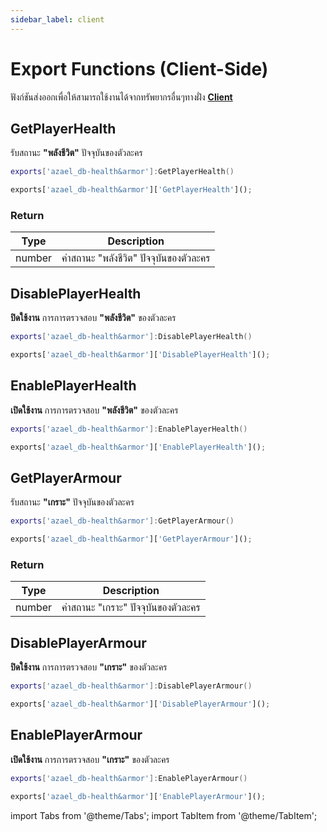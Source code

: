 ```yaml
---
sidebar_label: client
---
```


# Export Functions (Client-Side)

ฟังก์ชันส่งออกเพื่อให้สามารถใช้งานได้จากทรัพยากรอื่นๆทางฝั่ง **[Client](https://en.wikipedia.org/wiki/Client-side)**

## GetPlayerHealth

รับสถานะ **"พลังชีวิต"** ปัจจุบันของตัวละคร

<Tabs>
<TabItem value="lua" label="Lua">

```lua
exports['azael_db-health&armor']:GetPlayerHealth()
```

</TabItem>
<TabItem value="js" label="JavaScript">

```js
exports['azael_db-health&armor']['GetPlayerHealth']();
```

</TabItem>
</Tabs>

### Return

| Type               | Description                                                
|--------------------|--------------------------------------------------
| number             | ค่าสถานะ "พลังชีวิต" ปัจจุบันของตัวละคร

## DisablePlayerHealth

**ปิดใช้งาน** การการตรวจสอบ **"พลังชีวิต"** ของตัวละคร

<Tabs>
<TabItem value="lua" label="Lua">

```lua
exports['azael_db-health&armor']:DisablePlayerHealth()
```

</TabItem>
<TabItem value="js" label="JavaScript">

```js
exports['azael_db-health&armor']['DisablePlayerHealth']();
```

</TabItem>
</Tabs>

## EnablePlayerHealth

**เปิดใช้งาน** การการตรวจสอบ **"พลังชีวิต"** ของตัวละคร

<Tabs>
<TabItem value="lua" label="Lua">

```lua
exports['azael_db-health&armor']:EnablePlayerHealth()
```

</TabItem>
<TabItem value="js" label="JavaScript">

```js
exports['azael_db-health&armor']['EnablePlayerHealth']();
```

</TabItem>
</Tabs>

## GetPlayerArmour

รับสถานะ **"เกราะ"** ปัจจุบันของตัวละคร

<Tabs>
<TabItem value="lua" label="Lua">

```lua
exports['azael_db-health&armor']:GetPlayerArmour()
```

</TabItem>
<TabItem value="js" label="JavaScript">

```js
exports['azael_db-health&armor']['GetPlayerArmour']();
```

</TabItem>
</Tabs>

### Return

| Type               | Description                                                
|--------------------|--------------------------------------------------
| number             | ค่าสถานะ "เกราะ" ปัจจุบันของตัวละคร

## DisablePlayerArmour

**ปิดใช้งาน** การการตรวจสอบ **"เกราะ"** ของตัวละคร

<Tabs>
<TabItem value="lua" label="Lua">

```lua
exports['azael_db-health&armor']:DisablePlayerArmour()
```

</TabItem>
<TabItem value="js" label="JavaScript">

```js
exports['azael_db-health&armor']['DisablePlayerArmour']();
```

</TabItem>
</Tabs>

## EnablePlayerArmour

**เปิดใช้งาน** การการตรวจสอบ **"เกราะ"** ของตัวละคร

<Tabs>
<TabItem value="lua" label="Lua">

```lua
exports['azael_db-health&armor']:EnablePlayerArmour()
```

</TabItem>
<TabItem value="js" label="JavaScript">

```js
exports['azael_db-health&armor']['EnablePlayerArmour']();
```

</TabItem>
</Tabs>

import Tabs from '@theme/Tabs';
import TabItem from '@theme/TabItem';
